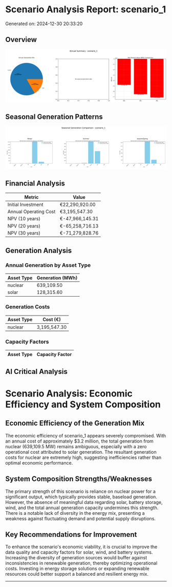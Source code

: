 # Scenario Analysis Report: scenario_1
Generated on: 2024-12-30 20:33:20

## Overview
![Annual Summary](figure/annual_summary.png)

## Seasonal Generation Patterns
![Seasonal Comparison](figure/seasonal_comparison.png)

## Financial Analysis
| Metric | Value |
|--------|--------|
| Initial Investment | €22,290,920.00 |
| Annual Operating Cost | €3,195,547.30 |
| NPV (10 years) | €-47,966,145.31 |
| NPV (20 years) | €-65,258,716.13 |
| NPV (30 years) | €-71,279,828.76 |

## Generation Analysis

### Annual Generation by Asset Type
| Asset Type | Generation (MWh) |
|------------|-----------------|
| nuclear | 639,109.50 |
| solar | 128,315.60 |

### Generation Costs
| Asset Type | Cost (€) |
|------------|----------|
| nuclear | 3,195,547.30 |

### Capacity Factors
| Asset Type | Capacity Factor |
|------------|----------------|


## AI Critical Analysis
# Scenario Analysis: Economic Efficiency and System Composition

## Economic Efficiency of the Generation Mix
The economic efficiency of scenario_1 appears severely compromised. With an annual cost of approximately $3.2 million, the total generation from nuclear (639,109.5 MW) remains ambiguous, especially with a zero operational cost attributed to solar generation. The resultant generation costs for nuclear are extremely high, suggesting inefficiencies rather than optimal economic performance.

## System Composition Strengths/Weaknesses
The primary strength of this scenario is reliance on nuclear power for a significant output, which typically provides stable, baseload generation. However, the absence of meaningful data regarding solar, battery storage, wind, and the total annual generation capacity undermines this strength. There is a notable lack of diversity in the energy mix, presenting a weakness against fluctuating demand and potential supply disruptions.

## Key Recommendations for Improvement
To enhance the scenario's economic viability, it is crucial to improve the data quality and capacity factors for solar, wind, and battery systems. Increasing the diversity of generation sources would buffer against inconsistencies in renewable generation, thereby optimizing operational costs. Investing in energy storage solutions or expanding renewable resources could better support a balanced and resilient energy mix.

---
